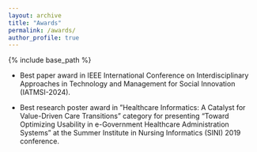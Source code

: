 ```yaml
---
layout: archive
title: "Awards"
permalink: /awards/
author_profile: true
---
```


{% include base_path %}

* Best paper award in IEEE International Conference on Interdisciplinary Approaches in Technology and Management for Social Innovation (IATMSI-2024).

* Best research poster award in ”Healthcare Informatics: A Catalyst for Value-Driven Care Transitions” category
for presenting “Toward Optimizing Usability in e-Government Healthcare Administration Systems” at the Summer Institute in Nursing Informatics (SINI) 2019 conference.
